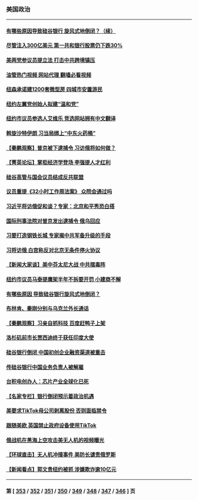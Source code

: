 ### 美国政治
---
#### [有哪些原因导致硅谷银行 旋风式地倒闭？（续）](../../pages/ncid1078159/n13952975.md?03181645) 
#### [尽管注入300亿美元 第一共和银行股票仍下跌30%](../../pages/ncid1078159/n13952956.md?03181645) 
#### [美两党参议员提立法 打击中共跨境镇压](../../pages/ncid1078159/n13952926.md?03181645) 
#### [油管热门视频 网站代理 翻墙必看视频](http://138.2.39.72:81/youtube.html?epic-marker?03181645)
#### [纽森承诺建1200套微型房 四城市安置游民](../../pages/ncid1078159/n13952901.md?03181645) 
#### [纽约左翼党创始人拟建“温和党”](../../pages/ncid1078159/n13952881.md?03181645) 
#### [纽约市议员参选人艾维乐 竞选网站拥有中文翻译](../../pages/ncid1078159/n13952912.md?03181645) 
#### [斡旋沙特伊朗 习当局绑上“中东火药桶”](../../pages/ncid1078159/n13952645.md?03181645) 
#### [【秦鹏观察】普京被下逮捕令 习访俄将如何做？](../../pages/ncid1078159/n13952697.md?03181645) 
#### [【菁英论坛】掌柜经济学登场 李强提人才红利](../../pages/ncid1078159/n13952624.md?03181645) 
#### [硅谷高管与国会议员结成反共联盟](../../pages/ncid1078159/n13952574.md?03181645) 
#### [议员重提《32小时工作周法案》 众院会通过吗](../../pages/ncid1078159/n13952652.md?03181645) 
#### [习近平将访俄促和谈？专家：北京和平秀恐白搭](../../pages/ncid1078159/n13952569.md?03181645) 
#### [国际刑事法院对普京发出逮捕令 俄乌回应](../../pages/ncid1078159/n13952577.md?03181645) 
#### [习要打造钢铁长城 专家揭中共军备升级的手段](../../pages/ncid1078159/n13951822.md?03181645) 
#### [习将访俄 白宫称反对北京无条件停火协议](../../pages/ncid1078159/n13952582.md?03181645) 
#### [【新闻大家谈】美中芬太尼大战 中共摆毒阵](../../pages/ncid1078159/n13952480.md?03181645) 
#### [纽约市议员马泰提鹰架半年不拆要开罚 小建商不解](../../pages/ncid1078159/n13952105.md?03181645) 
#### [有哪些原因 导致硅谷银行旋风式地倒闭？](../../pages/ncid1078159/n13952136.md?03181645) 
#### [布林肯、秦刚分别与乌克兰外长通话](../../pages/ncid1078159/n13952005.md?03181645) 
#### [【秦鹏观察】习亲自抓科技 百度赶鸭子上架](../../pages/ncid1078159/n13951961.md?03181645) 
#### [洛杉矶前市长贾西迪终于获任印度大使](../../pages/ncid1078159/n13951990.md?03181645) 
#### [硅谷银行倒闭 中国初创企业融资渠道被重击](../../pages/ncid1078159/n13951323.md?03181645) 
#### [传硅谷银行中国业务负责人被解雇](../../pages/ncid1078159/n13951831.md?03181645) 
#### [台积电创办人：芯片产业全球化已死](../../pages/ncid1078159/n13951841.md?03181645) 
#### [【名家专栏】银行倒闭预示着政治机遇](../../pages/ncid1078159/n13951621.md?03181645) 
#### [美要求TikTok母公司剥离股份 否则面临禁令](../../pages/ncid1078159/n13951610.md?03181645) 
#### [跟随美欧 英国禁止政府设备使用TikTok](../../pages/ncid1078159/n13951675.md?03181645) 
#### [俄战机在黑海上空攻击美无人机的视频曝光](../../pages/ncid1078159/n13951558.md?03181645) 
#### [【环球直击】无人机冲撞事件 美防长谴责俄罗斯](../../pages/ncid1078159/n13951213.md?03181645) 
#### [【新闻看点】郭文贵纽约被抓 涉嫌欺诈逾10亿元](../../pages/ncid1078159/n13951291.md?03181645) 

---
#### 第 [ [353](./353.md?03181645) / [352](./352.md?03181645) / [351](./351.md?03181645) / [350](./350.md?03181645) / [349](./349.md?03181645) / [348](./348.md?03181645) / [347](./347.md?03181645) / [346](./346.md?03181645) ] 页
